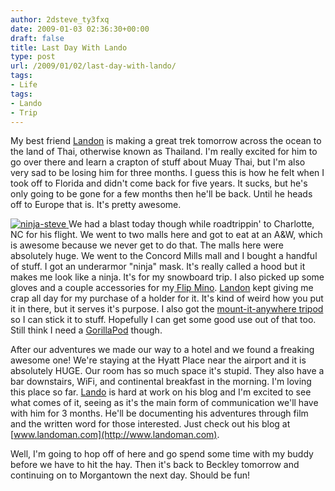 ```yaml
---
author: 2dsteve_ty3fxq
date: 2009-01-03 02:36:30+00:00
draft: false
title: Last Day With Lando
type: post
url: /2009/01/02/last-day-with-lando/
tags:
- Life
tags:
- Lando
- Trip
---
```


My best friend [Landon](http://www.landoman.com) is making a great trek tomorrow across the ocean to the land of Thai, otherwise known as Thailand. I'm really excited for him to go over there and learn a crapton of stuff about Muay Thai, but I'm also very sad to be losing him for three months. I guess this is how he felt when I took off to Florida and didn't come back for five years. It sucks, but he's only going to be gone for a few months then he'll be back. Until he heads off to Europe that is. It's pretty awesome.

[![ninja-steve](http://www.bitsandbinary.com/wp-content/uploads/2009/01/photo-5-150x150.jpg)
](http://www.bitsandbinary.com/wp-content/uploads/2009/01/photo-5.jpg)We had a blast today though while roadtrippin' to Charlotte, NC for his flight. We went to two malls here and got to eat at an A&W, which is awesome because we never get to do that. The malls here were absolutely huge. We went to the Concord Mills mall and I bought a handful of stuff. I got an underarmor "ninja" mask. It's really called a hood but it makes me look like a ninja. It's for my snowboard trip. I also picked up some gloves and a couple accessories for my[ Flip Mino](http://www.theflip.com). [Landon](http://www.landoman.com) kept giving me crap all day for my purchase of a holder for it. It's kind of weird how you put it in there, but it serves it's purpose. I also got the [mount-it-anywhere tripod](http://www.theflip.com/store/Product.aspx?SKU=AAM1N) so I can stick it to stuff. Hopefully I can get some good use out of that too. Still think I need a [GorillaPod](http://www.joby.com/products/gorillapod/) though.

After our adventures we made our way to a hotel and we found a freaking awesome one! We're staying at the Hyatt Place near the airport and it is absolutely HUGE. Our room has so much space it's stupid. They also have a bar downstairs, WiFi, and continental breakfast in the morning. I'm loving this place so far. [Lando](http://www.landoman.com) is hard at work on his blog and I'm excited to see what comes of it, seeing as it's the main form of communication we'll have with him for 3 months. He'll be documenting his adventures through film and the written word for those interested. Just check out his blog at [www.landoman.com](http://www.landoman.com).

Well, I'm going to hop off of here and go spend some time with my buddy before we have to hit the hay. Then it's back to Beckley tomorrow and continuing on to Morgantown the next day. Should be fun!
